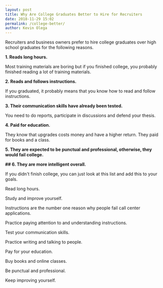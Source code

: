 ```yaml
--- 
layout: post 
title: Why Are College Graduates Better to Hire for Recruiters
date: 2018-11-29 15:02
permalink: /college-better/ 
author: Kevin Olega 
--- 
```

Recruiters and business owners prefer to hire college graduates over high school graduates for the following reasons.

**1. Reads long hours.**

Most training materials are boring but if you finished college, you probably finished reading a lot of training materials.

**2. Reads and follows instructions.** 

If you graduated, it probably means that you know how to read and follow instructions.

**3. Their communication skills have already been tested.**

You need to do reports, participate in discussions and defend your thesis.

**4. Paid for education.** 

They know that upgrades costs money and have a higher return. They paid for books and a class. 

**5. They are expected to be punctual and professional, otherwise, they would fail college.**



**## 6. They are more intelligent overall.**

If you didn't finish college, you can just look at this list and add this to your goals.

Read long hours. 

Study and improve yourself.

Instructions are the number one reason why people fail call center applications. 

Practice paying attention to and understanding instructions.

Test your communication skills. 

Practice writing and talking to people.

Pay for your education. 

Buy books and online classes.

Be punctual and professional.

Keep improving yourself.